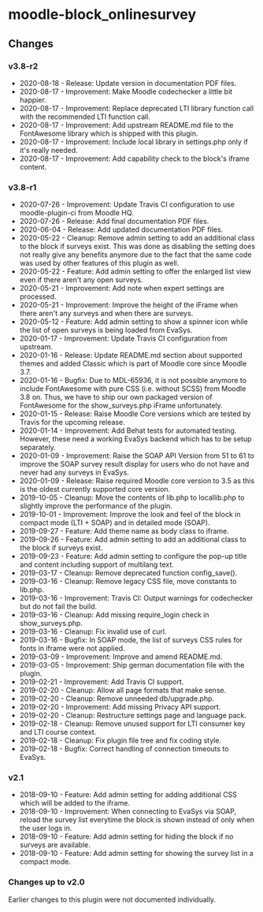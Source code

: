 moodle-block_onlinesurvey
=========================

Changes
-------

### v3.8-r2

* 2020-08-18 - Release: Update version in documentation PDF files.
* 2020-08-17 - Improvement: Make Moodle codechecker a little bit happier.
* 2020-08-17 - Improvement: Replace deprecated LTI library function call with the recommended LTI function call.
* 2020-08-17 - Improvement: Add upstream README.md file to the FontAwesome library which is shipped with this plugin.
* 2020-08-17 - Improvement: Include local library in settings.php only if it's really needed.
* 2020-08-17 - Improvement: Add capability check to the block's iframe content.

### v3.8-r1

* 2020-07-26 - Improvement: Update Travis CI configuration to use moodle-plugin-ci from Moodle HQ.
* 2020-07-26 - Release: Add final documentation PDF files.
* 2020-06-04 - Release: Add updated documentation PDF files.
* 2020-05-22 - Cleanup: Remove admin setting to add an additional class to the block if surveys exist. This was done as disabling the setting does not really give any benefits anymore due to the fact that the same code was used by other features of this plugin as well.
* 2020-05-22 - Feature: Add admin setting to offer the enlarged list view even if there aren't any open surveys.
* 2020-05-21 - Improvement: Add note when expert settings are processed.
* 2020-05-21 - Improvement: Improve the height of the iFrame when there aren't any surveys and when there are surveys.
* 2020-05-12 - Feature: Add admin setting to show a spinner icon while the list of open surveys is being loaded from EvaSys.
* 2020-01-17 - Improvement: Update Travis CI configuration from upstream.
* 2020-01-16 - Release: Update README.md section about supported themes and added Classic which is part of Moodle core since Moodle 3.7.
* 2020-01-16 - Bugfix: Due to MDL-65936, it is not possible anymore to include FontAwesome with pure CSS (i.e. without SCSS) from Moodle 3.8 on. Thus, we have to ship our own packaged version of FontAwesome for the show_surveys.php iFrame unfortunately.
* 2020-01-15 - Release: Raise Moodle Core versions which are tested by Travis for the upcoming release.
* 2020-01-14 - Improvement: Add Behat tests for automated testing. However, these need a working EvaSys backend which has to be setup separately.
* 2020-01-09 - Improvement: Raise the SOAP API Version from 51 to 61 to improve the SOAP survey result display for users who do not have and never had any surveys in EvaSys.
* 2020-01-09 - Release: Raise required Moodle core version to 3.5 as this is the oldest currently supported core version.
* 2019-10-05 - Cleanup: Move the contents of lib.php to locallib.php to slightly improve the performance of the plugin.
* 2019-10-01 - Improvement: Improve the look and feel of the block in compact mode (LTI + SOAP) and in detailed mode (SOAP).
* 2019-09-27 - Feature: Add theme name as body class to iframe.
* 2019-09-26 - Feature: Add admin setting to add an additional class to the block if surveys exist.
* 2019-09-23 - Feature: Add admin setting to configure the pop-up title and content including support of multilang text.
* 2019-03-17 - Cleanup: Remove deprecated function config_save().
* 2019-03-16 - Cleanup: Remove legacy CSS file, move constants to lib.php.
* 2019-03-16 - Improvement: Travis CI: Output warnings for codechecker but do not fail the build.
* 2019-03-16 - Cleanup: Add missing require_login check in show_surveys.php.
* 2019-03-16 - Cleanup: Fix invalid use of curl.
* 2019-03-16 - Bugfix: In SOAP mode, the list of surveys CSS rules for fonts in iframe were not applied.
* 2019-03-09 - Improvement: Improve and amend README.md.
* 2019-03-05 - Improvement: Ship german documentation file with the plugin.
* 2019-02-21 - Improvement: Add Travis CI support.
* 2019-02-20 - Cleanup: Allow all page formats that make sense.
* 2019-02-20 - Cleanup: Remove unneeded db/upgrade.php.
* 2019-02-20 - Improvement: Add missing Privacy API support.
* 2019-02-20 - Cleanup: Restructure settings page and language pack.
* 2019-02-18 - Cleanup: Remove unused support for LTI consumer key and LTI course context.
* 2019-02-18 - Cleanup: Fix plugin file tree and fix coding style. 
* 2019-02-18 - Bugfix: Correct handling of connection timeouts to EvaSys.

### v2.1

* 2018-09-10 - Feature: Add admin setting for adding additional CSS which will be added to the iframe.
* 2018-09-10 - Improvement: When connecting to EvaSys via SOAP, reload the survey list everytime the block is shown instead of only when the user logs in.
* 2018-09-10 - Feature: Add admin setting for hiding the block if no surveys are available.
* 2018-09-10 - Feature: Add admin setting for showing the survey list in a compact mode.

### Changes up to v2.0

Earlier changes to this plugin were not documented individually.
